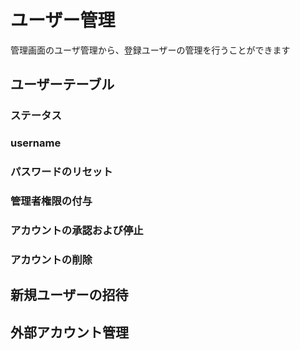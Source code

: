 # ユーザー管理
管理画面のユーザ管理から、登録ユーザーの管理を行うことができます

## ユーザーテーブル

### ステータス

### username 

### パスワードのリセット

### 管理者権限の付与

### アカウントの承認および停止

### アカウントの削除

## 新規ユーザーの招待

## 外部アカウント管理
